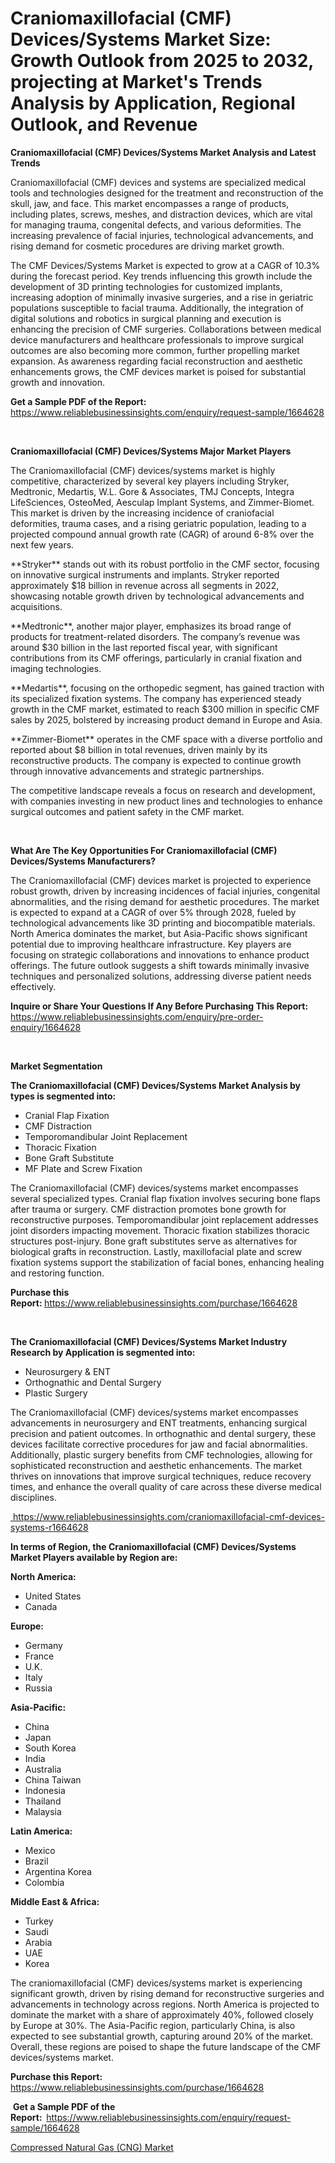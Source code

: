 <p><h1>Craniomaxillofacial (CMF) Devices/Systems Market Size: Growth Outlook from 2025 to 2032, projecting at Market's Trends Analysis by Application, Regional Outlook, and Revenue</h1></p><p><strong>Craniomaxillofacial (CMF) Devices/Systems Market Analysis and Latest Trends</strong></p>
<p><p>Craniomaxillofacial (CMF) devices and systems are specialized medical tools and technologies designed for the treatment and reconstruction of the skull, jaw, and face. This market encompasses a range of products, including plates, screws, meshes, and distraction devices, which are vital for managing trauma, congenital defects, and various deformities. The increasing prevalence of facial injuries, technological advancements, and rising demand for cosmetic procedures are driving market growth.</p><p>The CMF Devices/Systems Market is expected to grow at a CAGR of 10.3% during the forecast period. Key trends influencing this growth include the development of 3D printing technologies for customized implants, increasing adoption of minimally invasive surgeries, and a rise in geriatric populations susceptible to facial trauma. Additionally, the integration of digital solutions and robotics in surgical planning and execution is enhancing the precision of CMF surgeries. Collaborations between medical device manufacturers and healthcare professionals to improve surgical outcomes are also becoming more common, further propelling market expansion. As awareness regarding facial reconstruction and aesthetic enhancements grows, the CMF devices market is poised for substantial growth and innovation.</p></p>
<p><strong>Get a Sample PDF of the Report:&nbsp;</strong> <a href="https://www.reliablebusinessinsights.com/enquiry/request-sample/1664628?utm_campaign=2757&utm_medium=2&utm_source=Github&utm_content=ia&utm_term=23032025&utm_id=craniomaxillofacial-cmf-devicessystems">https://www.reliablebusinessinsights.com/enquiry/request-sample/1664628</a></p>
<p>&nbsp;</p>
<p><strong>Craniomaxillofacial (CMF) Devices/Systems Major Market Players</strong></p>
<p><p>The Craniomaxillofacial (CMF) devices/systems market is highly competitive, characterized by several key players including Stryker, Medtronic, Medartis, W.L. Gore & Associates, TMJ Concepts, Integra LifeSciences, OsteoMed, Aesculap Implant Systems, and Zimmer-Biomet. This market is driven by the increasing incidence of craniofacial deformities, trauma cases, and a rising geriatric population, leading to a projected compound annual growth rate (CAGR) of around 6-8% over the next few years.</p><p>**Stryker** stands out with its robust portfolio in the CMF sector, focusing on innovative surgical instruments and implants. Stryker reported approximately $18 billion in revenue across all segments in 2022, showcasing notable growth driven by technological advancements and acquisitions.</p><p>**Medtronic**, another major player, emphasizes its broad range of products for treatment-related disorders. The company’s revenue was around $30 billion in the last reported fiscal year, with significant contributions from its CMF offerings, particularly in cranial fixation and imaging technologies.</p><p>**Medartis**, focusing on the orthopedic segment, has gained traction with its specialized fixation systems. The company has experienced steady growth in the CMF market, estimated to reach $300 million in specific CMF sales by 2025, bolstered by increasing product demand in Europe and Asia.</p><p>**Zimmer-Biomet** operates in the CMF space with a diverse portfolio and reported about $8 billion in total revenues, driven mainly by its reconstructive products. The company is expected to continue growth through innovative advancements and strategic partnerships.</p><p>The competitive landscape reveals a focus on research and development, with companies investing in new product lines and technologies to enhance surgical outcomes and patient safety in the CMF market.</p></p>
<p>&nbsp;</p>
<p><strong>What Are The Key Opportunities For Craniomaxillofacial (CMF) Devices/Systems Manufacturers?</strong></p>
<p><p>The Craniomaxillofacial (CMF) devices market is projected to experience robust growth, driven by increasing incidences of facial injuries, congenital abnormalities, and the rising demand for aesthetic procedures. The market is expected to expand at a CAGR of over 5% through 2028, fueled by technological advancements like 3D printing and biocompatible materials. North America dominates the market, but Asia-Pacific shows significant potential due to improving healthcare infrastructure. Key players are focusing on strategic collaborations and innovations to enhance product offerings. The future outlook suggests a shift towards minimally invasive techniques and personalized solutions, addressing diverse patient needs effectively.</p></p>
<p><strong>Inquire or Share Your Questions If Any Before Purchasing This Report:</strong> <a href="https://www.reliablebusinessinsights.com/enquiry/pre-order-enquiry/1664628?utm_campaign=2757&utm_medium=2&utm_source=Github&utm_content=ia&utm_term=23032025&utm_id=craniomaxillofacial-cmf-devicessystems">https://www.reliablebusinessinsights.com/enquiry/pre-order-enquiry/1664628</a></p>
<p>&nbsp;</p>
<p><strong>Market Segmentation</strong></p>
<p><strong>The Craniomaxillofacial (CMF) Devices/Systems Market Analysis by types is segmented into:</strong></p>
<p><ul><li>Cranial Flap Fixation</li><li>CMF Distraction</li><li>Temporomandibular Joint Replacement</li><li>Thoracic Fixation</li><li>Bone Graft Substitute</li><li>MF Plate and Screw Fixation</li></ul></p>
<p><p>The Craniomaxillofacial (CMF) devices/systems market encompasses several specialized types. Cranial flap fixation involves securing bone flaps after trauma or surgery. CMF distraction promotes bone growth for reconstructive purposes. Temporomandibular joint replacement addresses joint disorders impacting movement. Thoracic fixation stabilizes thoracic structures post-injury. Bone graft substitutes serve as alternatives for biological grafts in reconstruction. Lastly, maxillofacial plate and screw fixation systems support the stabilization of facial bones, enhancing healing and restoring function.</p></p>
<p><strong>Purchase this Report:&nbsp;</strong><a href="https://www.reliablebusinessinsights.com/purchase/1664628?utm_campaign=2757&utm_medium=2&utm_source=Github&utm_content=ia&utm_term=23032025&utm_id=craniomaxillofacial-cmf-devicessystems">https://www.reliablebusinessinsights.com/purchase/1664628</a></p>
<p>&nbsp;</p>
<p><strong>The Craniomaxillofacial (CMF) Devices/Systems Market Industry Research by Application is segmented into:</strong></p>
<p><ul><li>Neurosurgery & ENT</li><li>Orthognathic and Dental Surgery</li><li>Plastic Surgery</li></ul></p>
<p><p>The Craniomaxillofacial (CMF) devices/systems market encompasses advancements in neurosurgery and ENT treatments, enhancing surgical precision and patient outcomes. In orthognathic and dental surgery, these devices facilitate corrective procedures for jaw and facial abnormalities. Additionally, plastic surgery benefits from CMF technologies, allowing for sophisticated reconstruction and aesthetic enhancements. The market thrives on innovations that improve surgical techniques, reduce recovery times, and enhance the overall quality of care across these diverse medical disciplines.</p></p>
<p><a href="https://www.reliablebusinessinsights.com/craniomaxillofacial-cmf-devices-systems-r1664628?utm_campaign=2757&utm_medium=2&utm_source=Github&utm_content=ia&utm_term=23032025&utm_id=craniomaxillofacial-cmf-devicessystems">&nbsp;https://www.reliablebusinessinsights.com/craniomaxillofacial-cmf-devices-systems-r1664628</a></p>
<p><strong>In terms of Region, the Craniomaxillofacial (CMF) Devices/Systems Market Players available by Region are:</strong></p>
<p>
    <p> <strong> North America: </strong>
        <ul>
            <li>United States</li>
            <li>Canada</li>
        </ul>
        </p> 
    <p> <strong> Europe: </strong>
        <ul>
            <li>Germany</li>
            <li>France</li>
            <li>U.K.</li>
            <li>Italy</li>
            <li>Russia</li>
        </ul>
        </p> 
    <p> <strong> Asia-Pacific: </strong>
        <ul>
            <li>China</li>
            <li>Japan</li>
            <li>South Korea</li>
            <li>India</li>
            <li>Australia</li>
            <li>China Taiwan</li>
            <li>Indonesia</li>
            <li>Thailand</li>
            <li>Malaysia</li>
        </ul>
        </p> 
    <p> <strong> Latin America: </strong>
        <ul>
            <li>Mexico</li>
            <li>Brazil</li>
            <li>Argentina Korea</li>
            <li>Colombia</li>
        </ul>
        </p> 
    <p> <strong> Middle East & Africa: </strong>
        <ul>
            <li>Turkey</li>
            <li>Saudi</li>
            <li>Arabia</li>
            <li>UAE</li>
            <li>Korea</li>
        </ul>
    </p>
    </p>
<p><p>The craniomaxillofacial (CMF) devices/systems market is experiencing significant growth, driven by rising demand for reconstructive surgeries and advancements in technology across regions. North America is projected to dominate the market with a share of approximately 40%, followed closely by Europe at 30%. The Asia-Pacific region, particularly China, is also expected to see substantial growth, capturing around 20% of the market. Overall, these regions are poised to shape the future landscape of the CMF devices/systems market.</p></p>
<p><strong>Purchase this Report: </strong><a href="https://www.reliablebusinessinsights.com/purchase/1664628?utm_campaign=2757&utm_medium=2&utm_source=Github&utm_content=ia&utm_term=23032025&utm_id=craniomaxillofacial-cmf-devicessystems">https://www.reliablebusinessinsights.com/purchase/1664628</a></p>
<p>&nbsp;<strong>Get a Sample PDF of the Report:&nbsp;&nbsp;</strong><a href="https://www.reliablebusinessinsights.com/enquiry/request-sample/1664628?utm_campaign=2757&utm_medium=2&utm_source=Github&utm_content=ia&utm_term=23032025&utm_id=craniomaxillofacial-cmf-devicessystems">https://www.reliablebusinessinsights.com/enquiry/request-sample/1664628</a></p>
<p><strong></strong></p>
<p><p><a href="https://github.com/xanaanenkaly/Market-Research-Report-List-1/blob/main/compressed-natural-gas-cng-market.md?utm_campaign=2757&utm_medium=2&utm_source=Github&utm_content=ia&utm_term=23032025&utm_id=craniomaxillofacial-cmf-devicessystems">Compressed Natural Gas (CNG) Market</a></p></p>